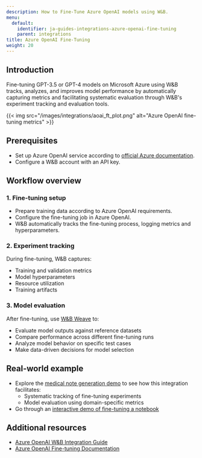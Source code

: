 ```yaml
---
description: How to Fine-Tune Azure OpenAI models using W&B.
menu:
  default:
    identifier: ja-guides-integrations-azure-openai-fine-tuning
    parent: integrations
title: Azure OpenAI Fine-Tuning
weight: 20
---
```


## Introduction
Fine-tuning GPT-3.5 or GPT-4 models on Microsoft Azure using W&B tracks, analyzes, and improves model performance by automatically capturing metrics and facilitating systematic evaluation through W&B's experiment tracking and evaluation tools.

{{< img src="/images/integrations/aoai_ft_plot.png" alt="Azure OpenAI fine-tuning metrics" >}}

## Prerequisites
- Set up Azure OpenAI service according to [official Azure documentation](https://wandb.me/aoai-wb-int).
- Configure a W&B account with an API key.

## Workflow overview

### 1. Fine-tuning setup
- Prepare training data according to Azure OpenAI requirements.
- Configure the fine-tuning job in Azure OpenAI.
- W&B automatically tracks the fine-tuning process, logging metrics and hyperparameters.

### 2. Experiment tracking
During fine-tuning, W&B captures:
- Training and validation metrics
- Model hyperparameters
- Resource utilization
- Training artifacts

### 3. Model evaluation
After fine-tuning, use [W&B Weave](https://weave-docs.wandb.ai) to:
- Evaluate model outputs against reference datasets
- Compare performance across different fine-tuning runs
- Analyze model behavior on specific test cases
- Make data-driven decisions for model selection

## Real-world example
* Explore the [medical note generation demo](https://wandb.me/aoai-ft-colab) to see how this integration facilitates:
  - Systematic tracking of fine-tuning experiments
  - Model evaluation using domain-specific metrics
* Go through an [interactive demo of fine-tuning a notebook](https://colab.research.google.com/github/wandb/examples/blob/master/colabs/azure/azure_gpt_medical_notes.ipynb)

## Additional resources
- [Azure OpenAI W&B Integration Guide](https://wandb.me/aoai-wb-int)
- [Azure OpenAI Fine-tuning Documentation](https://learn.microsoft.com/azure/ai-services/openai/how-to/fine-tuning?tabs=turbo%2Cpython&pivots=programming-language-python)